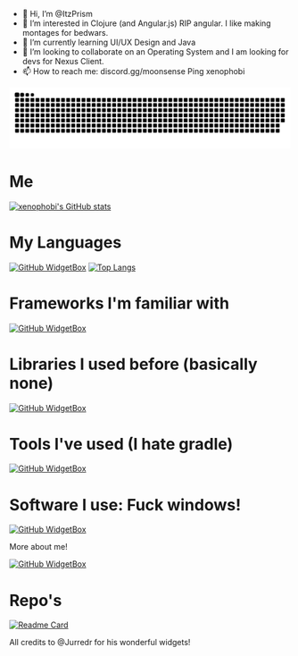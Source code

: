 - 👋 Hi, I’m @ItzPrism
- 👀 I’m interested in Clojure (and Angular.js) RIP angular. I like making montages for bedwars.
- 🌱 I’m currently learning UI/UX Design and Java
- 💞️ I’m looking to collaborate on an Operating System and I am looking for devs for Nexus Client.
- 📫 How to reach me: discord.gg/moonsense Ping xenophobi

<a href="https://www.youtube.com/watch?v=o-YBDTqX_ZU" target="_blank"><img src="https://github.com/DuckySoLucky/DuckySoLucky/blob/output/github-contribution-grid-snake.svg" alt="sneke"></a>
 
# Me

[![xenophobi's GitHub stats](https://github-readme-stats.vercel.app/api?username=itzprism&theme=dark)](https://github.com/anuraghazra/github-readme-stats)

# My Languages

[![GitHub WidgetBox](https://github-widgetbox.vercel.app/api/skills?languages=java,html,css,csharp,kotlin,bash,json,yaml,haskell,powershell,visualbasic,arm,groovy&includeNames=true&theme=rgb)](https://github.com/Jurredr/github-widgetbox)
[![Top Langs](https://github-readme-stats.vercel.app/api/top-langs/?username=itzprism&theme=dark)](https://github.com/anuraghazra/github-readme-stats)

# Frameworks I'm familiar with

[![GitHub WidgetBox](https://github-widgetbox.vercel.app/api/skills?frameworks=react,next,electron,svelte,angular,dotnetcore,dotnet&includeNames=true&theme=rgb)](https://github.com/Jurredr/github-widgetbox)

# Libraries I used before (basically none)

[![GitHub WidgetBox](https://github-widgetbox.vercel.app/api/skills?libraries=jquery&includeNames=true&theme=rgb)](https://github.com/Jurredr/github-widgetbox)

# Tools I've used (I hate gradle)

[![GitHub WidgetBox](https://github-widgetbox.vercel.app/api/skills?tools=git,docker,npm,yarn,webpack,firebase,mongodb,vercel,nodejs,heroku,apache,nginx,gradle&includeNames=true&theme=rgb)](https://github.com/Jurredr/github-widgetbox)

# Software I use: Fuck windows!

[![GitHub WidgetBox](https://github-widgetbox.vercel.app/api/skills?software=linux,vscode&theme=rgb)](https://github.com/Jurredr/github-widgetbox&includeNames=true)

More about me!

[![GitHub WidgetBox](https://github-widgetbox.vercel.app/api/profile?username=ItzPrism&data=followers,repositories,stars,commits&theme=rgb)](https://github.com/Jurredr/github-widgetbox)

# Repo's

[![Readme Card](https://github-readme-stats.vercel.app/api/pin/?username=Moonsense-Client&repo=.github&theme=dark)](https://github.com/anuraghazra/github-readme-stats)

All credits to @Jurredr for his wonderful widgets!
<!---
ItzPrism/ItzPrism is a ✨ special ✨ repository because its `README.md` (this file) appears on your GitHub profile.
You can click the Preview link to take a look at your changes.
--->
